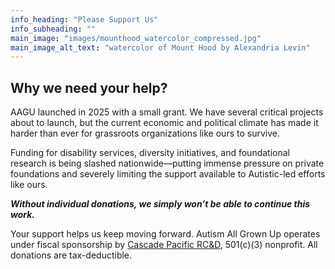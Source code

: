 ```yaml
---
info_heading: "Please Support Us"
info_subheading: ""
main_image: "images/mounthood_watercolor_compressed.jpg"
main_image_alt_text: "watercolor of Mount Hood by Alexandria Levin"
---
```


## Why we need your help?
AAGU launched in 2025 with a small grant. We have several critical projects about to launch, but the current economic and political climate has made it harder than ever for grassroots organizations like ours to survive.

Funding for disability services, diversity initiatives, and foundational research is being slashed nationwide—putting immense pressure on private foundations and severely limiting the support available to Autistic-led efforts like ours.

**_Without individual donations, we simply won’t be able to continue this work._**

Your support helps us keep moving forward. Autism All Grown Up operates under fiscal sponsorship by [Cascade Pacific RC&D](https://cascadepacific.org/), 501(c)(3) nonprofit. All donations are tax-deductible.

<div id="donate-button-container" data-hosted-button-id="8BS5646HJTJ2G">
  <div id="donate-button"></div>
</div>